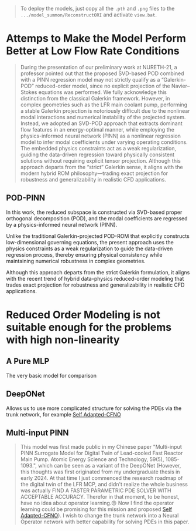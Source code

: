 > To deploy the models, just copy all the `.pth` and `.png` files to the `.../model_summon/ReconstructORI` and activate `view.bat`.

# Attemps to Make the Model Perform Better at Low Flow Rate Conditions

> During the presentation of our preliminary work at NURETH-21, a professor pointed out that the proposed SVD-based POD combined with a PINN regression model may not strictly qualify as a “Galerkin-POD” reduced-order model, since no explicit projection of the Navier–Stokes equations was performed. We fully acknowledge this distinction from the classical Galerkin framework. However, in complex geometries such as the LFR main coolant pump, performing a stable Galerkin projection is notoriously difficult due to the nonlinear modal interactions and numerical instability of the projected system. Instead, we adopted an SVD-POD approach that extracts dominant flow features in an energy-optimal manner, while employing the physics-informed neural network (PINN) as a nonlinear regression model to infer modal coefficients under varying operating conditions. The embedded physics constraints act as a weak regularization, guiding the data-driven regression toward physically consistent solutions without requiring explicit tensor projection. Although this approach departs from the “strict” Galerkin sense, it aligns with the modern hybrid ROM philosophy—trading exact projection for robustness and generalizability in realistic CFD applications.

## POD-PINN
In this work, the reduced subspace is constructed via SVD-based proper orthogonal decomposition (POD), and the modal coefficients are regressed by a physics-informed neural network (PINN).

Unlike the traditional Galerkin-projected POD-ROM that explicitly constructs low-dimensional governing equations, the present approach uses the physics constraints as a weak regularization to guide the data-driven regression process, thereby ensuring physical consistency while maintaining numerical robustness in complex geometries.

Although this approach departs from the strict Galerkin formulation, it aligns with the recent trend of hybrid data–physics reduced-order modeling that trades exact projection for robustness and generalizability in realistic CFD applications.

# Reduced Order Modeling is not suitable enough for the problems with high non-linearity

## A Pure MLP
The very basic model for comparison

## DeepONet
Allows us to use more complicated structure for solving the PDEs via the trunk network, for example [Self Adapted-CFNO](https://github.com/LokimuKH19/SymPhONIC/tree/main/WhyWeakFNO)

## Multi-input PINN
> This model was first made public in my Chinese paper "Multi-input PINN Surrogate Model for Digital Twin of Lead-cooled Fast Reactor Main Pump. Atomic Energy Science and Technology, 59(5), 1085-1093.", which can be seen as a variant of the DeepONet (However, this thoughts was first originated from my undergraduate thesis in early 2024. At that time I just commenced the research roadmap of the digital twin of the LFR MCP, and didn't realize the whole business was actually FIND A FASTER PARAMETRIC PDE SOLVER WITH ACCEPTABLE ACCURACY. Therefor in that moment, to be honest, have no idea about operator learning.😓 Now I find the operator learning could be promising for this mission and proposed [Self Adapted-CFNO](https://github.com/LokimuKH19/SymPhONIC/tree/main/WhyWeakFNO)). I wish to change the trunk network into a Neural Operator network with better capability for solving PDEs in this paper.
